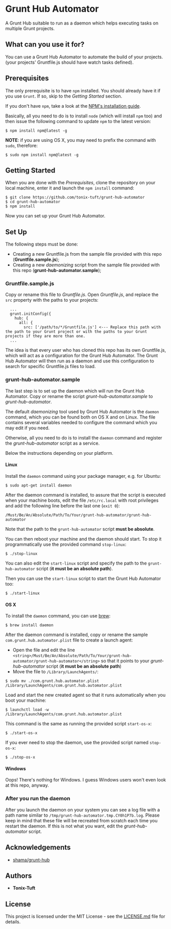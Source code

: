 # Grunt Hub Automator

A Grunt Hub suitable to run as a daemon which helps executing tasks on multiple Grunt projects.

## What can you use it for?

You can use a Grunt Hub Automator to automate the build of your projects.
(your projects' Gruntfile.js should have watch tasks defined).

## Prerequisites

The only prerequisite is to have `npm` installed. You should already have it if you use `Grunt`. If so, skip to the *Getting Started* section.

If you don't have `npm`, take a look at the [NPM's installation guide](https://www.npmjs.com/get-npm).

Basically, all you need to do is to install `node` (which will install `npm` too) and then issue the following command to update `npm` to the
latest version:

```
$ npm install npm@latest -g
```

**NOTE**: if you are using OS X, you may need to prefix the command with `sudo`, therefore:

```
$ sudo npm install npm@latest -g
```

## Getting Started

When you are done with the *Prerequisites*, clone the repository on your local machine, enter it and launch the `npm install` command:

```
$ git clone https://github.com/tonix-tuft/grunt-hub-automator
$ cd grunt-hub-automator
$ npm install
```

Now you can set up your Grunt Hub Automator.

## Set Up

The following steps must be done:

- Creating a new Gruntfile.js from the sample file provided with this repo (**Gruntfile.sample.js**);
- Creating a new *daemonizing* script from the sample file provided with this repo (**grunt-hub-automator.sample**);

### Gruntfile.sample.js

Copy or rename this file to *Gruntfile.js*. Open *Gruntfile.js*, and replace the `src` property with the paths to your projects:

```
  ...
  grunt.initConfig({
    hub: {
      all: {
        src: ['/path/to/*/Gruntfile.js'] <--- Replace this path with the path to your Grunt project or with the paths to your Grunt projects if they are more than one.
  ...
```

The idea is that every user who has cloned this repo has its own Gruntfile.js, which will act as a configuration for the Grunt Hub Automator.
The Grunt Hub Automator will then run as a daemon and use this configuration to search for specific Gruntfile.js files to load.

### grunt-hub-automator.sample

The last step is to set up the daemon which will run the Grunt Hub Automator. Copy or rename the script *grunt-hub-automator.sample*
to *grunt-hub-automator*.

The default *daemonizing* tool used by Grunt Hub Automator is the `daemon` command, which you can be found both on OS X and on Linux.
The file contains several variables needed to configure the command which you may edit if you need.

Otherwise, all you need to do is to install the `daemon` command and register the *grunt-hub-automator* script as a service.

Below the instructions depending on your platform.

#### Linux

Install the `daemon` command using your package manager, e.g. for Ubuntu:

```
$ sudo apt-get install daemon
```

After the daemon command is installed, to assure that the script is executed when your machine boots,
edit the file `/etc/rc.local` with root privileges and add the following line before the last one (`exit 0`):

```
/Must/Be/An/Absolute/Path/To/Your/grunt-hub-automator/grunt-hub-automator
```

Note that the path to the `grunt-hub-automator` script **must be absolute**.

You can then reboot your machine and the daemon should start.
To stop it programmatically use the provided command `stop-linux`:

```
$ ./stop-linux
```

You can also edit the `start-linux` script and specify the path to the `grunt-hub-automator` script
(**it must be an absolute path**).

Then you can use the `start-linux` script to start the Grunt Hub Automator too:

```
$ ./start-linux
```

#### OS X

To install the `daemon` command, you can use [brew](https://brew.sh/index.html):

```
$ brew install daemon
```

After the daemon command is installed, copy or rename the sample `com.grunt.hub.automator.plist` file to create a launch agent:

- Open the file and edit the line `<string>/Must/Be/An/Absolute/Path/To/Your/grunt-hub-automator/grunt-hub-automator</string>`
so that it points to your *grunt-hub-automator* script (**it must be an absolute path**)
- Move the file to `/Library/LaunchAgents/`:

```
$ sudo mv ./com.grunt.hub.automator.plist /Library/LaunchAgents/com.grunt.hub.automator.plist
```

Load and start the new created agent so that it runs automatically when you boot your machine:

```
$ launchctl load -w /Library/LaunchAgents/com.grunt.hub.automator.plist
```

This command is the same as running the provided script `start-os-x`:

```
$ ./start-os-x
```

If you ever need to stop the daemon, use the provided script named `stop-os-x`:

```
$ ./stop-os-x
```

#### Windows

Oops! There's nothing for Windows. I guess Windows users won't even look at this repo, anyway.

### After you run the daemon

After you launch the daemon on your system you can see a log file with a path name similar to `/tmp/grunt-hub-automator.tmp.CY0h1P7b.log`.
Please keep in mind that these file will be recreated from scratch each time you restart the daemon.
If this is not what you want, edit the *grunt-hub-automator* script.

## Acknowledgements

* [shama/grunt-hub](https://github.com/shama/grunt-hub)

## Authors

* **Tonix-Tuft**

## License

This project is licensed under the MIT License - see the [LICENSE.md](LICENSE.md) file for details.
